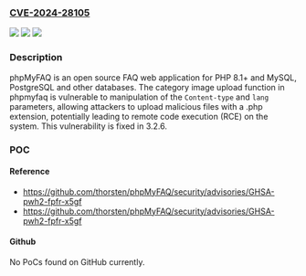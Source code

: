 ### [CVE-2024-28105](https://cve.mitre.org/cgi-bin/cvename.cgi?name=CVE-2024-28105)
![](https://img.shields.io/static/v1?label=Product&message=phpMyFAQ&color=blue)
![](https://img.shields.io/static/v1?label=Version&message=%3D%203.2.5%20&color=brighgreen)
![](https://img.shields.io/static/v1?label=Vulnerability&message=CWE-434%3A%20Unrestricted%20Upload%20of%20File%20with%20Dangerous%20Type&color=brighgreen)

### Description

phpMyFAQ is an open source FAQ web application for PHP 8.1+ and MySQL, PostgreSQL and other databases. The category image upload function in phpmyfaq is vulnerable to manipulation of the `Content-type` and `lang` parameters, allowing attackers to upload malicious files with a .php extension, potentially leading to remote code execution (RCE) on the system. This vulnerability is fixed in 3.2.6.

### POC

#### Reference
- https://github.com/thorsten/phpMyFAQ/security/advisories/GHSA-pwh2-fpfr-x5gf
- https://github.com/thorsten/phpMyFAQ/security/advisories/GHSA-pwh2-fpfr-x5gf

#### Github
No PoCs found on GitHub currently.

